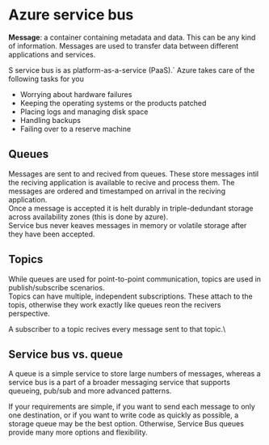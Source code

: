 # Azure service bus

**Message**: a container containing metadata and data. This can be any kind of information. Messages are used to transfer data between different applications and services.

S service bus is as platform-as-a-service (PaaS).`
Azure takes care of the following tasks for you

* Worrying about hardware failures
* Keeping the operating systems or the products patched
* Placing logs and managing disk space
* Handling backups
* Failing over to a reserve machine

## Queues

Messages are sent to and recived from queues. These store messages intil the reciving application is available to recive and process them. The messages are ordered and timestamped on arrival in the reciving application.\
Once a message is accepted it is helt durably in triple-dedundant storage across availability zones (this is done by azure).\
Service bus never keaves messages in memory or volatile storage after they have been accepted.

## Topics

While queues are used for point-to-point communication, topics are used in publish/subscribe scenarios.\
Topics can have multiple, independent subscriptions. These attach to the topis, otherwise they work exactly like queues reon the recivers perspective.

A subscriber to a topic recives every message sent to that topic.\

## Service bus vs. queue

A queue is a simple service to store large numbers of messages, whereas a service bus is a part of a broader messaging service that supports queueing, pub/sub and more advanced patterns.

If your requirements are simple, if you want to send each message to only one destination, or if you want to write code as quickly as possible, 
a storage queue may be the best option. Otherwise, Service Bus queues provide many more options and flexibility.